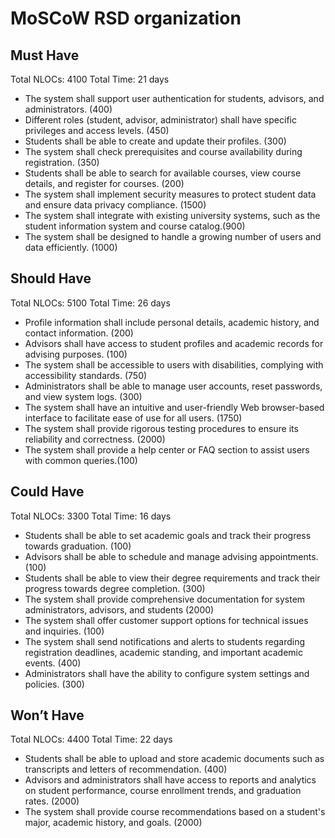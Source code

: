 # MoSCoW RSD organization
## Must Have
Total NLOCs: 4100
Total Time: 21 days

 - The system shall support user authentication for students, advisors, and administrators. (400)
 - Different roles (student, advisor, administrator) shall have specific privileges and access levels. (450)
 - Students shall be able to create and update their profiles. (300)
 - The system shall check prerequisites and course availability during registration. (350)
 - Students shall be able to search for available courses, view course details, and register for courses. (200)
 - The system shall implement security measures to protect student data and ensure data privacy compliance. (1500)
 - The system shall integrate with existing university systems, such as the student information system and course catalog.(900)
 - The system shall be designed to handle a growing number of users and data efficiently. (1000)


## Should Have
Total NLOCs: 5100
Total Time: 26 days

 - Profile information shall include personal details, academic history, and contact information. (200)
 - Advisors shall have access to student profiles and academic records for advising purposes. (100)
 - The system shall be accessible to users with disabilities, complying with accessibility standards. (750)
 - Administrators shall be able to manage user accounts, reset passwords, and view system logs. (300)
 - The system shall have an intuitive and user-friendly Web browser-based interface to facilitate ease of use for all users. (1750) 
 - The system shall provide rigorous testing procedures to ensure its reliability and correctness. (2000)
 - The system shall provide a help center or FAQ section to assist users with common queries.(100)


## Could Have 
Total NLOCs: 3300
Total Time: 16 days

 - Students shall be able to set academic goals and track their progress towards graduation. (100)
 - Advisors shall be able to schedule and manage advising appointments. (100)
 - Students shall be able to view their degree requirements and track their progress towards degree completion. (300)
 - The system shall provide comprehensive documentation for system administrators, advisors, and students (2000)
 - The system shall offer customer support options for technical issues and inquiries. (100)
 - The system shall send notifications and alerts to students regarding registration deadlines, academic standing, and important academic events. (400)
 - Administrators shall have the ability to configure system settings and policies. (300)


## Won’t Have
Total NLOCs: 4400
Total Time: 22 days

- Students shall be able to upload and store academic documents such as transcripts and letters of recommendation. (400)
- Advisors and administrators shall have access to reports and analytics on student performance, course enrollment trends, and graduation rates. (2000)
- The system shall provide course recommendations based on a student's major, academic history, and goals. (2000)

